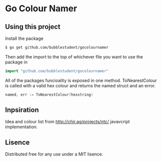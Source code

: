 Go Colour Namer
=====================

## Using this project

Install the package

```bash
$ go get github.com/bubblestudent/gocolournamer
```

Then add the import to the top of whichever file you want to use the package in

```go
import "github.com/bubblestudent/gocolournamer"
```

All of the packages funcioality is exposed in one method. ToNearestColour is called with a valid hex colour and returns the named struct and an error.

```go
named, err := ToNearestColour(hexstring)
```




## Inpsiration

Idea and colour list from http://chir.ag/projects/ntc/ javavcript implementation.

## Lisence

Distributed free for any use under a MIT lisence.